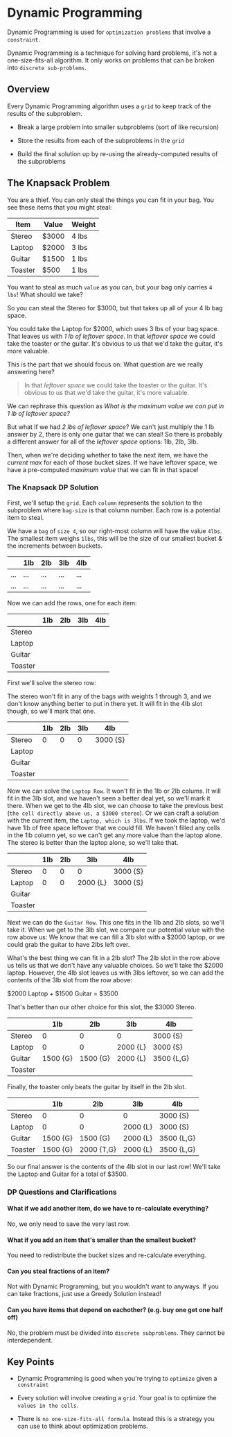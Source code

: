 # Dynamic Programming

Dynamic Programming is used for `optimization problems` that involve a `constraint`.

Dynamic Programming is a technique for solving hard problems, it's not a one-size-fits-all algorithm.
It only works on problems that can be broken into `discrete sub-problems`.

## Overview

Every Dynamic Programming algorithm uses a `grid` to keep track of the results of the subproblem.

- Break a large problem into smaller subproblems (sort of like recursion)

- Store the results from each of the subproblems in the `grid`

- Build the final solution up by re-using the already-computed results of the subproblems

## The Knapsack Problem

You are a thief. You can only steal the things you can fit in your bag.
You see these items that you might steal:

| Item | Value | Weight|
| --- | --- | --- |
| Stereo | $3000 | 4 lbs |
| Laptop | $2000 | 3 lbs |
| Guitar | $1500 | 1 lbs |
| Toaster | $500 | 1 lbs |

You want to steal as much `value` as you can, but your bag only carries `4 lbs`!
What should we take?

So you can steal the Stereo for $3000, but that takes up all of your 4 lb bag space.

You could take the Laptop for $2000, which uses 3 lbs of your bag space.
That leaves us with *1 lb of leftover space*.
In that *leftover space* we could take the toaster or the guitar.
It's obvious to us that we'd take the guitar, it's more valuable.

This is the part that we should focus on:
What question are we really answering here?
>In that *leftover space* we could take the toaster or the guitar.
>It's obvious to us that we'd take the guitar, it's more valuable.

We can rephrase this question as *What is the maximum value we can put in 1 lb of leftover space?*

But what if we had *2 lbs of leftover space*? We can't just multiply the 1 lb answer by 2, there is only one guitar that we can steal!
So there is probably a different answer for all of the *leftover space* options: 1lb, 2lb, 3lb.

Then, when we're deciding whether to take the next item, we have the *current max* for each of those bucket sizes.
If we have leftover space, we have a pre-computed *maximum value* that we can fit in that space!

### The Knapsack DP Solution

First, we'll setup the `grid`.
Each `column` represents the solution to the subproblem where `bag-size` is that column number.
Each row is a potential item to steal.

We have a `bag` of `size 4`, so our right-most column will have the value `4lbs`.
The smallest item weighs `1lbs`, this will be the size of our smallest bucket & the increments between buckets.

| | 1lb | 2lb | 3lb | 4lb |
| --- | --- | --- | --- | --- |
| ... | ... | ... | ... | ... |
| ... | ... | ... | ... | ... |

Now we can add the rows, one for each item:

| | 1lb | 2lb | 3lb | 4lb |
| --- | --- | --- | --- | --- |
| Stereo | | | | |
| Laptop | | | | |
| Guitar | | | | |
| Toaster | | | | |

First we'll solve the stereo row:

The stereo won't fit in any of the bags with weights 1 through 3, and we don't know anything better to put in there yet.
It will fit in the 4lb slot though, so we'll mark that one.

| | 1lb | 2lb | 3lb | 4lb |
| --- | --- | --- | --- | --- |
| Stereo | 0 | 0 | 0 | 3000 {S} |
| Laptop | | | | |
| Guitar | | | | |
| Toaster | | | | |

Now we can solve the `Laptop Row`. It won't fit in the 1lb or 2lb colums. It will fit in the 3lb slot, and we haven't seen a better deal yet, so we'll mark it there.
When we get to the 4lb slot, we can choose to take the previous best (`the cell directly above us, a $3000 stereo`).
Or we can craft a solution with the current item, the `Laptop, which is 3lbs`.
If we took the laptop, we'd have 1lb of free space leftover that we could fill. We haven't filled any cells in the 1lb column yet, so we can't get any more value than the laptop alone. The stereo is better than the laptop alone, so we'll take that.

| | 1lb | 2lb | 3lb | 4lb |
| --- | --- | --- | --- | --- |
| Stereo | 0 | 0 | 0 | 3000 {S} |
| Laptop | 0 | 0 | 2000 {L}| 3000 {S} |
| Guitar | | | | |
| Toaster | | | | |

Next we can do the `Guitar Row`.
This one fits in the 1lb and 2lb slots, so we'll take it.
When we get to the 3lb slot, we compare our potential value with the row above us:
We know that we can fill a 3lb slot with a $2000 laptop, or we could grab the guitar to have 2lbs left over.

What's the best thing we can fit in a 2lb slot? The 2lb slot in the row above us tells us that we don't have any valuable choices.
So we'll take the $2000 laptop.
However, the 4lb slot leaves us with 3lbs leftover, so we can add the contents of the 3lb slot from the row above:

$2000 Laptop + $1500 Guitar = $3500

That's better than our other choice for this slot, the $3000 Stereo.

| | 1lb | 2lb | 3lb | 4lb |
| --- | --- | --- | --- | --- |
| Stereo | 0 | 0 | 0 | 3000 {S} |
| Laptop | 0 | 0 | 2000 {L}| 3000 {S} |
| Guitar | 1500 {G} | 1500 {G} | 2000 {L} | 3500 {L,G} |
| Toaster | | | | |

Finally, the toaster only beats the guitar by itself in the 2lb slot.

| | 1lb | 2lb | 3lb | 4lb |
| --- | --- | --- | --- | --- |
| Stereo | 0 | 0 | 0 | 3000 {S} |
| Laptop | 0 | 0 | 2000 {L}| 3000 {S} |
| Guitar | 1500 {G} | 1500 {G} | 2000 {L} | 3500 {L,G} |
| Toaster | 1500 {G} | 2000 {T,G} | 2000 {L} | 3500 {L,G} |

So our final answer is the contents of the 4lb slot in our last row!
We'll take the Laptop and Guitar for a total of $3500.

### DP Questions and Clarifications

#### What if we add another item, do we have to re-calculate everything?

No, we only need to save the very last row.

#### What if you add an item that's smaller than the smallest bucket?

You need to redistribute the bucket sizes and re-calculate everything.

#### Can you steal fractions of an item?

Not with Dynamic Programming, but you wouldn't want to anyways. If you can take fractions, just use a Greedy Solution instead!

#### Can you have items that depend on eachother? (e.g. buy one get one half off)

No, the problem must be divided into `discrete subproblems`. They cannot be interdependent.

## Key Points

- Dynamic Programming is good when you're trying to `optimize` given a `constraint`

- Every solution will involve creating a `grid`. Your goal is to optimize the `values in the cells`.

- There is `no one-size-fits-all formula`. Instead this is a strategy you can use to think about optimization problems.
